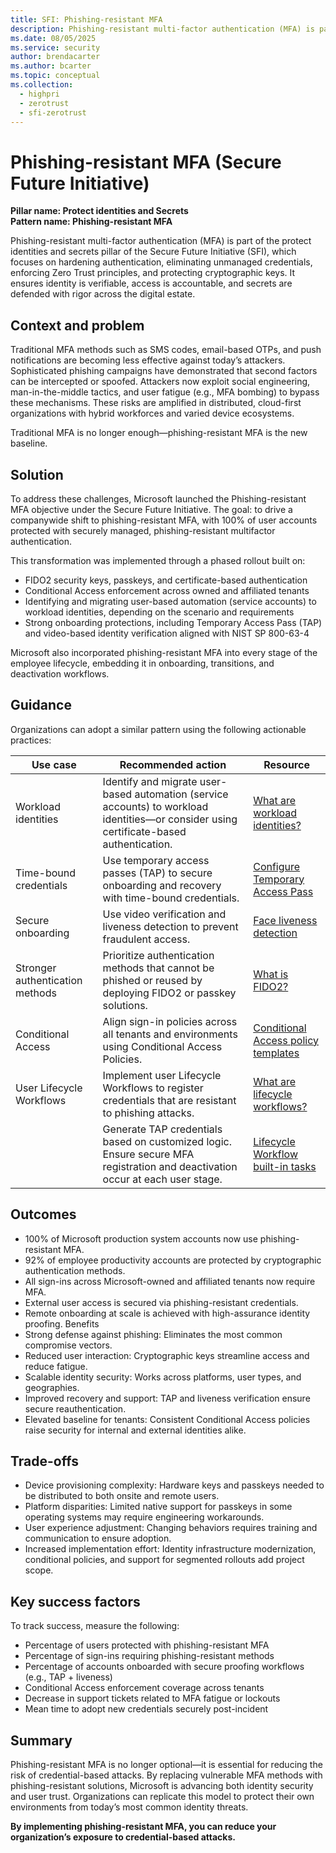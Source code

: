 ```yaml
---
title: SFI: Phishing-resistant MFA
description: Phishing-resistant multi-factor authentication (MFA) is part of the protect identities and secrets pillar of the Secure Future Initiative (SFI), focusing on hardening authentication, eliminating unmanaged credentials, enforcing Zero Trust principles, and protecting cryptographic keys. 
ms.date: 08/05/2025
ms.service: security
author: brendacarter
ms.author: bcarter
ms.topic: conceptual
ms.collection: 
  - highpri
  - zerotrust
  - sfi-zerotrust
---
```


# Phishing-resistant MFA (Secure Future Initiative)

**Pillar name: Protect identities and Secrets** <br>
**Pattern name: Phishing-resistant MFA**

Phishing-resistant multi-factor authentication (MFA) is part of the protect identities and secrets pillar of the Secure Future Initiative (SFI), which focuses on hardening authentication, eliminating unmanaged credentials, enforcing Zero Trust principles, and protecting cryptographic keys. It ensures identity is verifiable, access is accountable, and secrets are defended with rigor across the digital estate. 

## Context and problem
Traditional MFA methods such as SMS codes, email-based OTPs, and push notifications are becoming less effective against today’s attackers. Sophisticated phishing campaigns have demonstrated that second factors can be intercepted or spoofed. Attackers now exploit social engineering, man-in-the-middle tactics, and user fatigue (e.g., MFA bombing) to bypass these mechanisms. These risks are amplified in distributed, cloud-first organizations with hybrid workforces and varied device ecosystems.  

Traditional MFA is no longer enough—phishing-resistant MFA is the new baseline. 

## Solution
To address these challenges, Microsoft launched the Phishing-resistant MFA objective under the Secure Future Initiative. The goal: to drive a companywide shift to phishing-resistant MFA, with 100% of user accounts protected with securely managed, phishing-resistant multifactor authentication. 

This transformation was implemented through a phased rollout built on: 
-	FIDO2 security keys, passkeys, and certificate-based authentication 
-	Conditional Access enforcement across owned and affiliated tenants 
- Identifying and migrating user-based automation (service accounts) to workload identities, depending on the scenario and requirements 
- Strong onboarding protections, including Temporary Access Pass (TAP) and video-based identity verification aligned with NIST SP 800-63-4 

Microsoft also incorporated phishing-resistant MFA into every stage of the employee lifecycle, embedding it in onboarding, transitions, and deactivation workflows. 

## Guidance
Organizations can adopt a similar pattern using the following actionable practices:  

|Use case|Recommended action |Resource |
|---|---|---|
| Workload identities   | Identify and migrate user-based automation (service accounts) to workload identities—or consider using certificate-based authentication.    | [What are workload identities?](/entra/workload-id/workload-identities-overview)   |
| Time-bound credentials   | Use temporary access passes (TAP) to secure onboarding and recovery with time-bound credentials.   | [Configure Temporary Access Pass](/entra/identity/authentication/howto-authentication-temporary-access-pass)  |
| Secure onboarding   | Use video verification and liveness detection to prevent fraudulent access.   | [Face liveness detection](azure/ai-services/computer-vision/concept-face-liveness-detection)  |
| Stronger authentication methods   | Prioritize authentication methods that cannot be phished or reused by deploying FIDO2 or passkey solutions.   | [What is FIDO2?](https://www.microsoft.com/security/business/security-101/what-is-fido2)   |
| Conditional Access  |  Align sign-in policies across all tenants and environments using Conditional Access Policies.  |  [Conditional Access policy templates](/entra/identity/conditional-access/concept-conditional-access-policy-common?tabs=secure-foundation)  |
| User Lifecycle Workflows   |Implement user Lifecycle Workflows to register credentials that are resistant to phishing attacks.    | [What are lifecycle workflows?](/entra/id-governance/what-are-lifecycle-workflows)   |
|   | Generate TAP credentials based on customized logic. Ensure secure MFA registration and deactivation occur at each user stage. |[Lifecycle Workflow built-in tasks](entra/id-governance/lifecycle-workflow-tasks)    |

## Outcomes

-	100% of Microsoft production system accounts now use phishing-resistant MFA. 
-	92% of employee productivity accounts are protected by cryptographic authentication methods. 
-	All sign-ins across Microsoft-owned and affiliated tenants now require MFA. 
-	External user access is secured via phishing-resistant credentials. 
-	Remote onboarding at scale is achieved with high-assurance identity proofing. 
Benefits
-	Strong defense against phishing: Eliminates the most common compromise vectors. 
-	Reduced user interaction: Cryptographic keys streamline access and reduce fatigue. 
-	Scalable identity security: Works across platforms, user types, and geographies. 
-	Improved recovery and support: TAP and liveness verification ensure secure reauthentication. 
-	Elevated baseline for tenants: Consistent Conditional Access policies raise security for internal and external identities alike. 

## Trade-offs 

-	Device provisioning complexity: Hardware keys and passkeys needed to be distributed to both onsite and remote users. 
-	Platform disparities: Limited native support for passkeys in some operating systems may require engineering workarounds. 
-	User experience adjustment: Changing behaviors requires training and communication to ensure adoption. 
-	Increased implementation effort: Identity infrastructure modernization, conditional policies, and support for segmented rollouts add project scope. 

## Key success factors
To track success, measure the following:  
-	Percentage of users protected with phishing-resistant MFA 
-	Percentage of sign-ins requiring phishing-resistant methods 
-	Percentage of accounts onboarded with secure proofing workflows (e.g., TAP + liveness) 
-	Conditional Access enforcement coverage across tenants 
-	Decrease in support tickets related to MFA fatigue or lockouts 
-	Mean time to adopt new credentials securely post-incident 

## Summary

Phishing-resistant MFA is no longer optional—it is essential for reducing the risk of credential-based attacks. By replacing vulnerable MFA methods with phishing-resistant solutions, Microsoft is advancing both identity security and user trust. Organizations can replicate this model to protect their own environments from today’s most common identity threats. 

**By implementing phishing-resistant MFA, you can reduce your organization’s exposure to credential-based attacks.**
